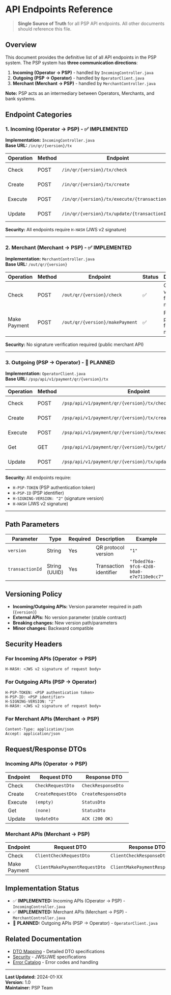 # API Endpoints Reference

> **Single Source of Truth** for all PSP API endpoints. All other documents should reference this file.

## Overview

This document provides the definitive list of all API endpoints in the PSP system. The PSP system has **three communication directions**:

1. **Incoming (Operator → PSP)** - handled by `IncomingController.java`
2. **Outgoing (PSP → Operator)** - handled by `OperatorClient.java`
3. **Merchant (Merchant → PSP)** - handled by `MerchantController.java`

**Note:** PSP acts as an intermediary between Operators, Merchants, and bank systems.

## Endpoint Categories

### 1. Incoming (Operator → PSP) - ✅ IMPLEMENTED

**Implementation:** `IncomingController.java`  
**Base URL:** `/in/qr/{version}/tx`

| Operation | Method | Endpoint | Status | Description |
|-----------|--------|----------|--------|-------------|
| Check | POST | `/in/qr/{version}/tx/check` | ✅ | QR code verification |
| Create | POST | `/in/qr/{version}/tx/create` | ✅ | Transaction creation |
| Execute | POST | `/in/qr/{version}/tx/execute/{transactionId}` | ✅ | Transaction execution |
| Update | POST | `/in/qr/{version}/tx/update/{transactionId}` | ✅ | Status update |

**Security:** All endpoints require `H-HASH` (JWS v2 signature)

---

### 2. Merchant (Merchant → PSP) - ✅ IMPLEMENTED

**Implementation:** `MerchantController.java`  
**Base URL:** `/out/qr/{version}`

| Operation | Method | Endpoint | Status | Description |
|-----------|--------|----------|--------|-------------|
| Check | POST | `/out/qr/{version}/check` | ✅ | QR code verification for merchants |
| Make Payment | POST | `/out/qr/{version}/makePayment` | ✅ | Payment processing for merchants |

**Security:** No signature verification required (public merchant API)

---

### 3. Outgoing (PSP → Operator) - 🔄 PLANNED

**Implementation:** `OperatorClient.java`  
**Base URL:** `/psp/api/v1/payment/qr/{version}/tx`

| Operation | Method | Endpoint | Status | Description |
|-----------|--------|----------|--------|-------------|
| Check | POST | `/psp/api/v1/payment/qr/{version}/tx/check` | 🔄 | QR code verification |
| Create | POST | `/psp/api/v1/payment/qr/{version}/tx/create` | 🔄 | Transaction creation |
| Execute | POST | `/psp/api/v1/payment/qr/{version}/tx/execute/{transactionId}` | 🔄 | Transaction execution |
| Get | GET | `/psp/api/v1/payment/qr/{version}/tx/get/{transactionId}` | 🔄 | Status retrieval |
| Update | POST | `/psp/api/v1/payment/qr/{version}/tx/update/{transactionId}` | 🔄 | Status update |

**Security:** All endpoints require:
- `H-PSP-TOKEN` (PSP authentication token)
- `H-PSP-ID` (PSP identifier)
- `H-SIGNING-VERSION: "2"` (signature version)
- `H-HASH` (JWS v2 signature)

---

## Path Parameters

| Parameter | Type | Required | Description | Example |
|-----------|------|----------|-------------|---------|
| `version` | String | Yes | QR protocol version | `"1"` |
| `transactionId` | String (UUID) | Yes | Transaction identifier | `"fbded76a-9fc6-42d8-b0a0-e7e7110e0cc7"` |

## Versioning Policy

- **Incoming/Outgoing APIs:** Version parameter required in path (`{version}`)
- **External APIs:** No version parameter (stable contract)
- **Breaking changes:** New version path/parameters
- **Minor changes:** Backward compatible

## Security Headers

### For Incoming APIs (Operator → PSP)
```
H-HASH: <JWS v2 signature of request body>
```

### For Outgoing APIs (PSP → Operator)
```
H-PSP-TOKEN: <PSP authentication token>
H-PSP-ID: <PSP identifier>
H-SIGNING-VERSION: "2"
H-HASH: <JWS v2 signature of request body>
```

### For Merchant APIs (Merchant → PSP)
```
Content-Type: application/json
Accept: application/json
```

## Request/Response DTOs

### Incoming APIs (Operator → PSP)
| Endpoint | Request DTO | Response DTO |
|----------|-------------|--------------|
| Check | `CheckRequestDto` | `CheckResponseDto` |
| Create | `CreateRequestDto` | `CreateResponseDto` |
| Execute | `(empty)` | `StatusDto` |
| Get | `(none)` | `StatusDto` |
| Update | `UpdateDto` | `ACK (200 OK)` |

### Merchant APIs (Merchant → PSP)
| Endpoint | Request DTO | Response DTO |
|----------|-------------|--------------|
| Check | `ClientCheckRequestDto` | `ClientCheckResponseDto` |
| Make Payment | `ClientMakePaymentRequestDto` | `ClientMakePaymentResponseDto` |

## Implementation Status

- ✅ **IMPLEMENTED:** Incoming APIs (Operator → PSP) - `IncomingController.java`
- ✅ **IMPLEMENTED:** Merchant APIs (Merchant → PSP) - `MerchantController.java`
- 🔄 **PLANNED:** Outgoing APIs (PSP → Operator) - `OperatorClient.java`

## Related Documentation

- [DTO Mapping](dto-mapping.md) - Detailed DTO specifications
- [Security](../security/crypto.md) - JWS/JWE specifications
- [Error Catalog](error-catalog.md) - Error codes and handling

---

**Last Updated:** 2024-01-XX  
**Version:** 1.0  
**Maintainer:** PSP Team
